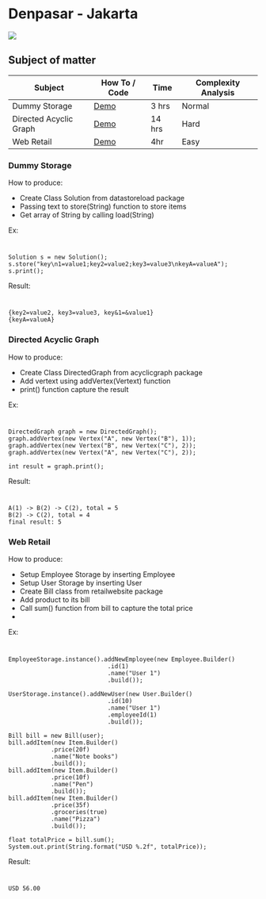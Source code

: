# Denpasar - Jakarta

[![](https://mk0mitraissited2cion.kinstacdn.com/wp-content/uploads/2018/08/mitrais_teaser-670x300.jpg)](https://mk0mitraissited2cion.kinstacdn.com/wp-content/uploads/2018/08/mitrais_teaser-670x300.jpg)

## Subject of matter

| Subject | How To / Code | Time | Complexity Analysis
| ------ | ------ | ------ | ------ |
| Dummy Storage | [Demo](#dummy-storage)| 3 hrs | Normal
| Directed Acyclic Graph |  [Demo](#directed-acyclic-graph ) | 14 hrs | Hard
| Web Retail | [Demo](#web-retail) | 4hr | Easy

### Dummy Storage 
How to produce:
  - Create Class Solution from datastoreload package
  - Passing text to store(String) function to store items
  - Get array of String by calling load(String)
 
Ex:
#
    Solution s = new Solution();
    s.store("key\n1=value1;key2=value2;key3=value3\nkeyA=valueA");
	s.print();
Result:
#
    {key2=value2, key3=value3, key&1=&value1}
    {keyA=valueA}


### Directed Acyclic Graph 
How to produce:
  - Create Class DirectedGraph from acyclicgraph package
  - Add vertext using addVertex(Vertext) function
  - print() function capture the result 
 
Ex:
#
    DirectedGraph graph = new DirectedGraph();
	graph.addVertex(new Vertex("A", new Vertex("B"), 1));
	graph.addVertex(new Vertex("B", new Vertex("C"), 2));
	graph.addVertex(new Vertex("A", new Vertex("C"), 2));
    
    int result = graph.print();
Result:
#
    A(1) -> B(2) -> C(2), total = 5
    B(2) -> C(2), total = 4
    final result: 5

### Web Retail
How to produce:
  - Setup Employee Storage by inserting Employee
  - Setup User Storage by inserting User
  - Create Bill class from retailwebsite package
  - Add product to its bill
  - Call sum() function from bill to capture the total price
  - 
Ex:
#
    EmployeeStorage.instance().addNewEmployee(new Employee.Builder()
								.id(1)
								.name("User 1")
								.build());

    UserStorage.instance().addNewUser(new User.Builder()
                				.id(10)
                				.name("User 1")
                				.employeeId(1)
                				.build());
    
    Bill bill = new Bill(user);
	bill.addItem(new Item.Builder()
				.price(20f)
				.name("Note books")
				.build());
	bill.addItem(new Item.Builder()
				.price(10f)
				.name("Pen")
				.build());
	bill.addItem(new Item.Builder()
				.price(35f)
				.groceries(true)
				.name("Pizza")
				.build());
		
	float totalPrice = bill.sum();
	System.out.print(String.format("USD %.2f", totalPrice));
Result:
#
    USD 56.00


